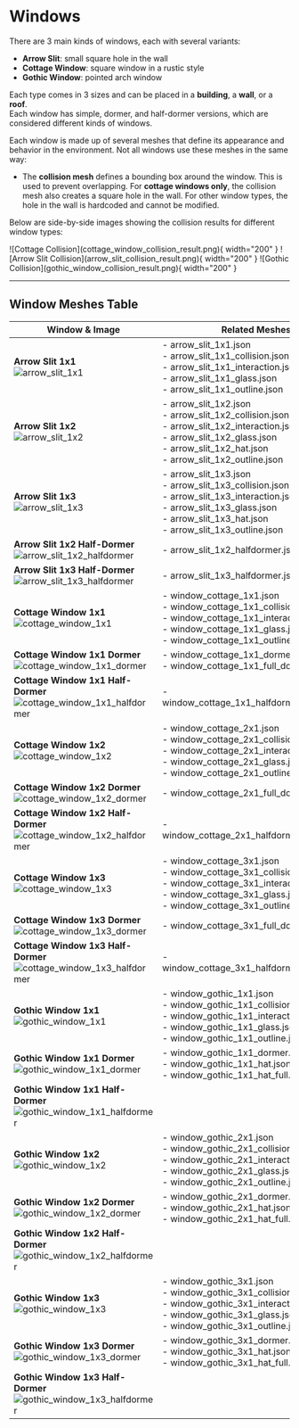 # Windows

There are 3 main kinds of windows, each with several variants:
- **Arrow Slit**: small square hole in the wall
- **Cottage Window**: square window in a rustic style
- **Gothic Window**: pointed arch window

Each type comes in 3 sizes and can be placed in a **building**, a **wall**, or a **roof**.  
Each window has simple, dormer, and half-dormer versions, which are considered different kinds of windows.

Each window is made up of several meshes that define its appearance and behavior in the environment. Not all windows use these meshes in the same way:
- The **collision mesh** defines a bounding box around the window. This is used to prevent overlapping. For **cottage windows only**, the collision mesh also creates a square hole in the wall. For other window types, the hole in the wall is hardcoded and cannot be modified.

Below are side-by-side images showing the collision results for different window types:
<div style="display: flex; justify-content: space-evenly;" markdown="span">
    ![Cottage Collision](cottage_window_collision_result.png){ width="200" }  
    ![Arrow Slit Collision](arrow_slit_collision_result.png){ width="200" }  
    ![Gothic Collision](gothic_window_collision_result.png){ width="200" }  
</div>




 


---

## Window Meshes Table

| Window & Image                                                                                                       | Related Meshes                                                                                                                                                                             |
|----------------------------------------------------------------------------------------------------------------------|--------------------------------------------------------------------------------------------------------------------------------------------------------------------------------------------|
| **Arrow Slit 1x1**<br>![arrow_slit_1x1](tg_windows/arrow_slit_1x1.jpg)                                               | - arrow_slit_1x1.json<br>- arrow_slit_1x1_collision.json<br>- arrow_slit_1x1_interaction.json<br>- arrow_slit_1x1_glass.json<br>- arrow_slit_1x1_outline.json                              |
| **Arrow Slit 1x2**<br>![arrow_slit_1x2](tg_windows/arrow_slit_1x2.jpg)                                               | - arrow_slit_1x2.json<br>- arrow_slit_1x2_collision.json<br>- arrow_slit_1x2_interaction.json<br>- arrow_slit_1x2_glass.json<br>- arrow_slit_1x2_hat.json<br>- arrow_slit_1x2_outline.json |
| **Arrow Slit 1x3**<br>![arrow_slit_1x3](tg_windows/arrow_slit_1x3.jpg)                                               | - arrow_slit_1x3.json<br>- arrow_slit_1x3_collision.json<br>- arrow_slit_1x3_interaction.json<br>- arrow_slit_1x3_glass.json<br>- arrow_slit_1x3_hat.json<br>- arrow_slit_1x3_outline.json |
| **Arrow Slit 1x2 Half-Dormer**<br>![arrow_slit_1x2_halfdormer](tg_windows/arrow_slit_1x2_halfdormer.jpg)             | - arrow_slit_1x2_halfdormer.json                                                                                                                                                           |
| **Arrow Slit 1x3 Half-Dormer**<br>![arrow_slit_1x3_halfdormer](tg_windows/arrow_slit_1x3_halfdormer.jpg)             | - arrow_slit_1x3_halfdormer.json                                                                                                                                                           |
| **Cottage Window 1x1**<br>![cottage_window_1x1](tg_windows/cottage_window_1x1.jpg)                                   | - window_cottage_1x1.json<br>- window_cottage_1x1_collision.json<br>- window_cottage_1x1_interaction.json<br>- window_cottage_1x1_glass.json<br>- window_cottage_1x1_outline.json          |
| **Cottage Window 1x1 Dormer**<br>![cottage_window_1x1_dormer](tg_windows/cottage_window_1x1_dormer.jpg)              | - window_cottage_1x1_dormer.json<br>- window_cottage_1x1_full_dormer.json                                                                                                                  |
| **Cottage Window 1x1 Half-Dormer**<br>![cottage_window_1x1_halfdormer](tg_windows/cottage_window_1x1_halfdormer.jpg) | - window_cottage_1x1_halfdormer_frame.json                                                                                                                                                 |
| **Cottage Window 1x2**<br>![cottage_window_1x2](tg_windows/cottage_window_1x2.jpg)                                   | - window_cottage_2x1.json<br>- window_cottage_2x1_collision.json<br>- window_cottage_2x1_interaction.json<br>- window_cottage_2x1_glass.json<br>- window_cottage_2x1_outline.json          |
| **Cottage Window 1x2 Dormer**<br>![cottage_window_1x2_dormer](tg_windows/cottage_window_1x2_dormer.jpg)              | - window_cottage_2x1_full_dormer.json                                                                                                                                                      |
| **Cottage Window 1x2 Half-Dormer**<br>![cottage_window_1x2_halfdormer](tg_windows/cottage_window_1x2_halfdormer.jpg) | - window_cottage_2x1_halfdormer_frame.json                                                                                                                                                 |
| **Cottage Window 1x3**<br>![cottage_window_1x3](tg_windows/cottage_window_1x3.jpg)                                   | - window_cottage_3x1.json<br>- window_cottage_3x1_collision.json<br>- window_cottage_3x1_interaction.json<br>- window_cottage_3x1_glass.json<br>- window_cottage_3x1_outline.json          |
| **Cottage Window 1x3 Dormer**<br>![cottage_window_1x3_dormer](tg_windows/cottage_window_1x3_dormer.jpg)              | - window_cottage_3x1_full_dormer.json                                                                                                                                                      |
| **Cottage Window 1x3 Half-Dormer**<br>![cottage_window_1x3_halfdormer](tg_windows/cottage_window_1x3_halfdormer.jpg) | - window_cottage_3x1_halfdormer_frame.json                                                                                                                                                 |
| **Gothic Window 1x1**<br>![gothic_window_1x1](tg_windows/gothic_window_1x1.jpg)                                      | - window_gothic_1x1.json<br>- window_gothic_1x1_collision.json<br>- window_gothic_1x1_interaction.json<br>- window_gothic_1x1_glass.json<br>- window_gothic_1x1_outline.json               |
| **Gothic Window 1x1 Dormer**<br>![gothic_window_1x1_dormer](tg_windows/gothic_window_1x1_dormer.jpg)                 | - window_gothic_1x1_dormer.json<br>- window_gothic_1x1_hat.json<br>- window_gothic_1x1_hat_full.json                                                                                       |
| **Gothic Window 1x1 Half-Dormer**<br>![gothic_window_1x1_halfdormer](tg_windows/gothic_window_1x1_halfdormer.jpg)    |                                                                                                                                                                                            |
| **Gothic Window 1x2**<br>![gothic_window_1x2](tg_windows/gothic_window_1x2.jpg)                                      | - window_gothic_2x1.json<br>- window_gothic_2x1_collision.json<br>- window_gothic_2x1_interaction.json<br>- window_gothic_2x1_glass.json<br>- window_gothic_2x1_outline.json               |
| **Gothic Window 1x2 Dormer**<br>![gothic_window_1x2_dormer](tg_windows/gothic_window_1x2_dormer.jpg)                 | - window_gothic_2x1_dormer.json<br>- window_gothic_2x1_hat.json<br>- window_gothic_2x1_hat_full.json                                                                                       |
| **Gothic Window 1x2 Half-Dormer**<br>![gothic_window_1x2_halfdormer](tg_windows/gothic_window_1x2_halfdormer.jpg)    |                                                                                                                                                                                            |
| **Gothic Window 1x3**<br>![gothic_window_1x3](tg_windows/gothic_window_1x3.jpg)                                      | - window_gothic_3x1.json<br>- window_gothic_3x1_collision.json<br>- window_gothic_3x1_interaction.json<br>- window_gothic_3x1_glass.json<br>- window_gothic_3x1_outline.json               |
| **Gothic Window 1x3 Dormer**<br>![gothic_window_1x3_dormer](tg_windows/gothic_window_1x3_dormer.jpg)                 | - window_gothic_3x1_dormer.json<br>- window_gothic_3x1_hat.json<br>- window_gothic_3x1_hat_full.json                                                                                       |
| **Gothic Window 1x3 Half-Dormer**<br>![gothic_window_1x3_halfdormer](tg_windows/gothic_window_1x3_halfdormer.jpg)    |                                                                                                                                                                                            |


